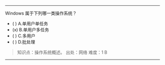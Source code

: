 ---
Windows 属于下列哪一类操作系统？
- ( ) A.单用户单任务 
- (x) B.单用户多任务 
- ( ) C.多用户 
- ( ) D.批处理

> 知识点：操作系统概述。
> 出处：网络
> 难度：1
> B

---